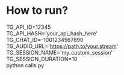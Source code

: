 # How to run?
TG_API_ID=12345 \
TG_API_HASH='your_api_hash_here' \
TG_CHAT_ID=-1001234567890 \
TG_AUDIO_URL='https://path.to/your.stream' \
TG_SESSION_NAME='my_custom_session' \
TG_SESSION_DURATION=10 \
python calls.py
